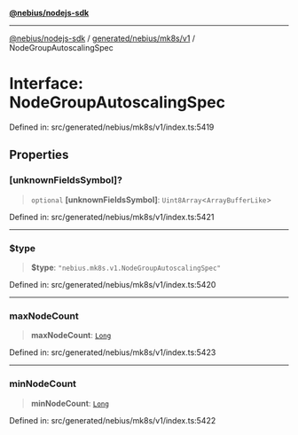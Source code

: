 [**@nebius/nodejs-sdk**](../../../../../README.md)

---

[@nebius/nodejs-sdk](../../../../../README.md) / [generated/nebius/mk8s/v1](../README.md) / NodeGroupAutoscalingSpec

# Interface: NodeGroupAutoscalingSpec

Defined in: src/generated/nebius/mk8s/v1/index.ts:5419

## Properties

### \[unknownFieldsSymbol\]?

> `optional` **\[unknownFieldsSymbol\]**: `Uint8Array`\<`ArrayBufferLike`\>

Defined in: src/generated/nebius/mk8s/v1/index.ts:5421

---

### $type

> **$type**: `"nebius.mk8s.v1.NodeGroupAutoscalingSpec"`

Defined in: src/generated/nebius/mk8s/v1/index.ts:5420

---

### maxNodeCount

> **maxNodeCount**: [`Long`](../../../../../runtime/protos/core/classes/Long.md)

Defined in: src/generated/nebius/mk8s/v1/index.ts:5423

---

### minNodeCount

> **minNodeCount**: [`Long`](../../../../../runtime/protos/core/classes/Long.md)

Defined in: src/generated/nebius/mk8s/v1/index.ts:5422
